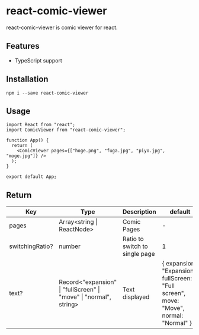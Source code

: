 # react-comic-viewer

react-comic-viewer is comic viewer for react.

## Features

- TypeScript support

## Installation

`npm i --save react-comic-viewer`

## Usage

```tsx
import React from "react";
import ComicViewer from "react-comic-viewer";

function App() {
  return (
    <ComicViewer pages={["hoge.png", "fuga.jpg", "piyo.jpg", "moge.jpg"]} />
  );
}

export default App;
```

## Return

| Key             | Type                                                                          | Description                    | default                                                                               |
| --------------- | ----------------------------------------------------------------------------- | ------------------------------ | ------------------------------------------------------------------------------------- |
| pages           | Array<string &#124; ReactNode>                                                | Comic Pages                    | -                                                                                     |
| switchingRatio? | number                                                                        | Ratio to switch to single page | 1                                                                                     |
| text?           | Record<"expansion" &#124; "fullScreen" &#124; "move" &#124; "normal", string> | Text displayed                 | { expansion: "Expansion", fullScreen: "Full screen", move: "Move", normal: "Normal" } |
